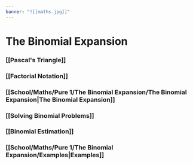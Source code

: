 ```yaml
---
banner: "![[maths.jpg]]"
---
```

# The Binomial Expansion

### [[Pascal's Triangle]]

### [[Factorial Notation]]

### [[School/Maths/Pure 1/The Binomial Expansion/The Binomial Expansion|The Binomial Expansion]]

### [[Solving Binomial Problems]]

### [[Binomial Estimation]]

### [[School/Maths/Pure 1/The Binomial Expansion/Examples|Examples]]
